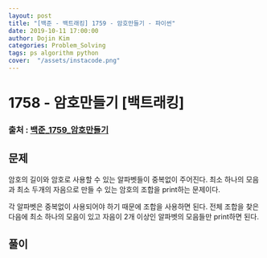 ```yaml
---
layout: post
title: "[백준 - 백트래킹] 1759 - 암호만들기 - 파이썬"
date: 2019-10-11 17:00:00
author: Dojin Kim
categories: Problem_Solving
tags: ps algorithm python
cover:  "/assets/instacode.png"
---
```


# 1758 - 암호만들기 [백트래킹]

### 출처 : <a href="https://www.acmicpc.net/problem/1759">백준_1759_암호만들기</a>

## 문제
암호의 길이와 암호로 사용할 수 있는 알파벳들이 중복없이 주어진다. 최소 하나의 모음과 최소 두개의 자음으로 만들 수 있는 암호의 조합을 print하는 문제이다. 

각 알파벳은 중복없이 사용되어야 하기 때문에 조합을 사용하면 된다. 전체 조합을 찾은 다음에 최소 하나의 모음이 있고 자음이 2개 이상인 알파벳의 모음들만 print하면 된다.


## 풀이

<script src="https://gist.github.com/dojinkimm/a918a9216830a1cf9534beacfcb8722a.js"></script>

